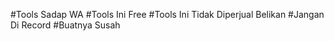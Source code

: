 #Tools Sadap WA
#Tools Ini Free 
#Tools Ini Tidak Diperjual Belikan
#Jangan Di Record
#Buatnya Susah
